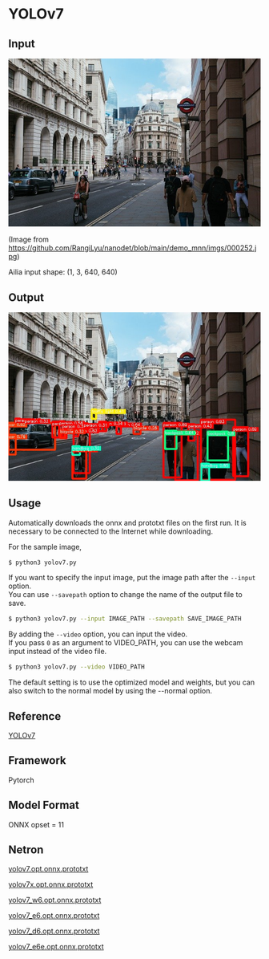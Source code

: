 # YOLOv7

## Input

![Input](input.jpg)

(Image from https://github.com/RangiLyu/nanodet/blob/main/demo_mnn/imgs/000252.jpg)

Ailia input shape: (1, 3, 640, 640)

## Output

![Output](output.jpg)

## Usage

Automatically downloads the onnx and prototxt files on the first run. It is necessary to be connected to the Internet
while downloading.

For the sample image,

``` bash
$ python3 yolov7.py
```

If you want to specify the input image, put the image path after the `--input` option.  
You can use `--savepath` option to change the name of the output file to save.

```bash
$ python3 yolov7.py --input IMAGE_PATH --savepath SAVE_IMAGE_PATH
```

By adding the `--video` option, you can input the video.   
If you pass `0` as an argument to VIDEO_PATH, you can use the webcam input instead of the video file.

```bash
$ python3 yolov7.py --video VIDEO_PATH
```

The default setting is to use the optimized model and weights, but you can also switch to the normal model by using the
--normal option.

## Reference

[YOLOv7](https://github.com/WongKinYiu/yolov7)

## Framework

Pytorch

## Model Format

ONNX opset = 11

## Netron

[yolov7.opt.onnx.prototxt](https://netron.app/?url=https://storage.googleapis.com/ailia-models/yolov7/yolov7.opt.onnx.prototxt)

[yolov7x.opt.onnx.prototxt](https://netron.app/?url=https://storage.googleapis.com/ailia-models/yolov7/yolov7x.opt.onnx.prototxt)

[yolov7_w6.opt.onnx.prototxt](https://netron.app/?url=https://storage.googleapis.com/ailia-models/yolov7/yolov7_w6.opt.onnx.prototxt)

[yolov7_e6.opt.onnx.prototxt](https://netron.app/?url=https://storage.googleapis.com/ailia-models/yolov7/yolov7_e6.opt.onnx.prototxt)

[yolov7_d6.opt.onnx.prototxt](https://netron.app/?url=https://storage.googleapis.com/ailia-models/yolov7/yolov7_d6.opt.onnx.prototxt)

[yolov7_e6e.opt.onnx.prototxt](https://netron.app/?url=https://storage.googleapis.com/ailia-models/yolov7/yolov7_e6e.opt.onnx.prototxt)